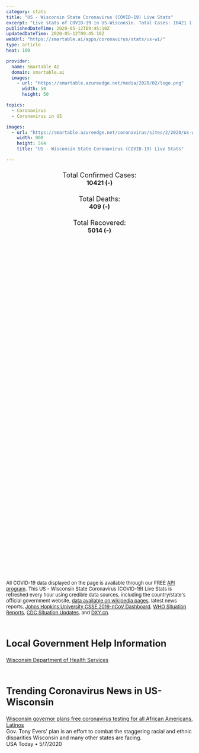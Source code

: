 ```yaml
---
category: stats
title: "US - Wisconsin State Coronavirus (COVID-19) Live Stats"
excerpt: "Live stats of COVID-19 in US-Wisconsin. Total Cases: 10421 (-), Deaths: 409 (-), Recoveries: 5014(-)."
publishedDateTime: 2020-05-12T09:45:10Z
updatedDateTime: 2020-05-12T09:45:10Z
webUrl: "https://smartable.ai/apps/coronavirus/stats/us-wi/"
type: article
heat: 100

provider:
  name: Smartable AI
  domain: smartable.ai
  images:
    - url: "https://smartable.azureedge.net/media/2020/02/logo.png"
      width: 50
      height: 50

topics:
  - Coronavirus
  - Coronavirus in US

images:
  - url: "https://smartable.azureedge.net/coronavirus/sites/2/2020/us-wi.jpg"
    width: 900
    height: 564
    title: "US - Wisconsin State Coronavirus (COVID-19) Live Stats"

---
```

<div class="total-stats" style="text-align: center;">
    <h3>
	    <div style="font-size: 18px; font-weight: 400;">Total Confirmed Cases:</div>
	    10421 (-)
    </h3>
    <h3>
	    <div style="font-size: 18px; font-weight: 400;">Total Deaths:</div>
	    409 (-)
    </h3>
    <h3>
	    <div style="font-size: 18px; font-weight: 400;">Total Recovered:</div>
	    5014 (-)
    </h3>
</div>

<script type="text/javascript" src="https://www.gstatic.com/charts/loader.js"></script>

<div id="time_series_chart" style="width: 100%; height: 400px;"></div>
<script type="text/javascript">
  google.charts.load('current', {'packages':['corechart']});
  google.charts.setOnLoadCallback(drawChart);
  function drawChart() {
    var data = google.visualization.arrayToDataTable([
      ['Date', 'Total Cases', 'Total Deaths', 'Total Recovered'],
      ['1/22/2020', 0, 0, 0],['1/23/2020', 0, 0, 0],['1/24/2020', 0, 0, 0],['1/25/2020', 0, 0, 0],['1/26/2020', 0, 0, 0],['1/27/2020', 0, 0, 0],['1/28/2020', 0, 0, 0],['1/29/2020', 0, 0, 0],['1/30/2020', 0, 0, 0],['1/31/2020', 0, 0, 0],['2/1/2020', 0, 0, 0],['2/2/2020', 0, 0, 0],['2/3/2020', 0, 0, 0],['2/4/2020', 0, 0, 0],['2/5/2020', 0, 0, 0],['2/6/2020', 0, 0, 0],['2/7/2020', 0, 0, 0],['2/8/2020', 0, 0, 0],['2/9/2020', 0, 0, 0],['2/10/2020', 0, 0, 0],['2/11/2020', 0, 0, 0],['2/12/2020', 0, 0, 0],['2/13/2020', 0, 0, 0],['2/14/2020', 0, 0, 0],['2/15/2020', 0, 0, 0],['2/16/2020', 0, 0, 0],['2/17/2020', 0, 0, 0],['2/18/2020', 0, 0, 0],['2/19/2020', 0, 0, 0],['2/20/2020', 0, 0, 0],['2/21/2020', 0, 0, 0],['2/22/2020', 0, 0, 0],['2/23/2020', 0, 0, 0],['2/24/2020', 0, 0, 0],['2/25/2020', 0, 0, 0],['2/26/2020', 0, 0, 0],['2/27/2020', 0, 0, 0],['2/28/2020', 0, 0, 0],['2/29/2020', 0, 0, 0],['3/1/2020', 0, 0, 0],['3/2/2020', 0, 0, 0],['3/3/2020', 0, 0, 0],['3/4/2020', 0, 0, 0],['3/5/2020', 0, 0, 0],['3/6/2020', 0, 0, 0],['3/7/2020', 0, 0, 0],['3/8/2020', 0, 0, 0],['3/9/2020', 0, 0, 0],['3/10/2020', 3, 0, 0],['3/11/2020', 4, 0, 1],['3/12/2020', 8, 0, 1],['3/13/2020', 29, 0, 1],['3/14/2020', 37, 0, 1],['3/15/2020', 34, 0, 1],['3/16/2020', 48, 0, 1],['3/17/2020', 90, 0, 1],['3/18/2020', 114, 0, 1],['3/19/2020', 160, 2, 1],['3/20/2020', 219, 3, 1],['3/21/2020', 282, 4, 1],['3/22/2020', 383, 4, 1],['3/23/2020', 425, 5, 1],['3/24/2020', 481, 5, 1],['3/25/2020', 638, 7, 1],['3/26/2020', 728, 10, 1],['3/27/2020', 926, 14, 1],['3/28/2020', 1055, 17, 1],['3/29/2020', 1164, 18, 1],['3/30/2020', 1285, 24, 1],['3/31/2020', 1412, 25, 1],['4/1/2020', 1568, 28, 1],['4/2/2020', 1741, 38, 1],['4/3/2020', 1998, 51, 1],['4/4/2020', 2128, 60, 1],['4/5/2020', 2320, 75, 1],['4/6/2020', 2511, 85, 1],['4/7/2020', 2578, 93, 1],['4/8/2020', 2812, 103, 65],['4/9/2020', 2890, 111, 84],['4/10/2020', 3068, 128, 84],['4/11/2020', 3213, 137, 84],['4/12/2020', 3341, 144, 84],['4/13/2020', 3428, 155, 87],['4/14/2020', 3555, 170, 87],['4/15/2020', 3721, 183, 87],['4/16/2020', 3876, 197, 93],['4/17/2020', 4053, 206, 135],['4/18/2020', 4199, 212, 194],['4/19/2020', 4346, 220, 196],['4/20/2020', 4541, 234, 196],['4/21/2020', 4625, 244, 196],['4/22/2020', 4845, 248, 196],['4/23/2020', 5052, 258, 196],['4/24/2020', 5356, 263, 196],['4/25/2020', 5689, 267, 2313],['4/26/2020', 5913, 273, 2313],['4/27/2020', 6083, 282, 2313],['4/28/2020', 6291, 300, 2313],['4/29/2020', 6522, 308, 3210],['4/30/2020', 6854, 316, 3210],['5/1/2020', 7250, 322, 3210],['5/2/2020', 7661, 335, 3210],['5/3/2020', 7965, 340, 3723],['5/4/2020', 8237, 341, 3973],['5/5/2020', 8567, 354, 4131],['5/6/2020', 8902, 363, 4348],['5/7/2020', 9218, 375, 4348],['5/8/2020', 9593, 384, 4348],['5/9/2020', 9941, 398, 4348],['5/10/2020', 10221, 401, 5014],['5/11/2020', 10421, 409, 5014],['5/12/2020', 10421, 409, 5014],
    ]);
    var options = {
      curveType: 'none',
      chartArea: {'width': '80%', 'height': '80%'},
      legend: { position: 'top' },
      lineWidth: 5,
      colors: ['#f60109', '#444444', '#81B71F']
    };
    var chart = new google.visualization.LineChart(document.getElementById('time_series_chart'));
    chart.draw(data, options);
  }
</script>

<div id="geo_chart" style="width: 100%; height: 500px;"></div>
<script type="text/javascript">
  google.charts.load('current', {
    'packages':['geochart'],
    'mapsApiKey': 'AIzaSyDk1HhVhLaveyKrUhhHZ5YwzIpEcbdal6U'
  });
  google.charts.setOnLoadCallback(drawRegionsMap);
  function drawRegionsMap() {
    var data = google.visualization.arrayToDataTable([
      ['LATITUDE', 'LONGITUDE', 'DESCRIPTION', 'Total Cases', 'Total Deaths'],
      [46.4354, -91.06, "Bayfield", 3, 1],[44.317, -88.0972, "Brown", 1924, 18],[43.9491, -88.0942, "Calumet", 41, 1],[45.1988, -91.5666, "Chippewa", 30, 0],[44.5605, -90.5905, "Clark", 24, 4],[43.3154, -89.5367, "Columbia", 32, 1],[43.0186, -89.5498, "Dane", 474, 23],[43.5271, -88.5615, "Dodge", 74, 1],[46.2409, -91.7995, "Douglas", 11, 0],[44.8893, -91.9084, "Dunn", 14, 0],[44.803, -91.4387, "Eau Claire", 57, 0],[43.8377, -88.3465, "Fond du Lac", 101, 3],[42.9793, -90.6491, "Grant", 68, 7],[42.6168, -89.3756, "Green", 33, 0],[42.8419, -90.3961, "Iowa", 10, 0],[46.4104, -90.2695, "Iron", 2, 1],[44.2981, -90.8419, "Jackson", 14, 1],[43.0165, -88.6999, "Jefferson", 51, 2],[43.6531, -90.2239, "Juneau", 21, 1],[42.5707, -88.1044, "Kenosha", 693, 16],[43.9075, -90.9165, "La Crosse", 33, 0],[44.9615, -89.6457, "Marathon", 25, 1],[45.0556, -87.7476, "Marinette", 21, 1],[43.7653, -89.4599, "Marquette", 3, 1],[42.937, -88.0018, "Milwaukee", 4022, 231],[43.8132, -90.5268, "Monroe", 15, 1],[45.8047, -89.1708, "Oneida", 7, 0],[44.4449, -88.5768, "Outagamie", 117, 2],[43.3847, -87.9439, "Ozaukee", 107, 9],[44.7509, -92.3814, "Pierce", 13, 0],[44.2607, -89.4087, "Portage", 7, 0],[42.8088, -88.215, "Racine", 724, 16],[43.1857, -90.2012, "Richland", 13, 2],[42.8386, -89.0698, "Rock", 361, 13],[43.4814, -89.7719, "Sauk", 72, 3],[43.6766, -87.9478, "Sheboygan", 66, 2],[44.9691, -92.4381, "St. Croix", 29, 0],[45.991, -89.5332, "Vilas", 4, 0],[42.8372, -88.734, "Walworth", 240, 10],[43.4204, -88.3443, "Washington", 118, 4],[43.1229, -88.3838, "Waukesha", 409, 23],[44.395, -88.7394, "Waupaca", 13, 1],[44.0391, -88.7378, "Winnebago", 100, 1],[44.6057, -89.8549, "Wood", 4, 0],[46.5986, -90.6618, "Ashland", 2, 0],[44.4214, -92.0044, "Buffalo", 6, 1],[45.0659, -87.133, "Door", 22, 3],[45.3006, -88.5146, "Oconto", 28, 0],[43.3516, -91.0935, "Crawford", 17, 0],[44.0253, -89.8861, "Adams", 4, 1],[44.9347, -88.7334, "Menominee", 2, 0],[44.3705, -91.3476, "Trempealeau", 5, 0],[45.5353, -92.0269, "Barron", 12, 0],[45.459, -91.2734, "Rusk", 4, 0],[44.1525, -87.9517, "Manitowoc", 19, 1],[45.0046, -89.0411, "Shawano", 25, 0],[45.8431, -88.6673, "Florence", 2, 0],[44.1788, -89.2442, "Waushara", 4, 0],[44.4607, -87.5133, "Kewaunee", 29, 1],[42.5801, -90.0235, "Lafayette", 13, 0],[45.7976, -91.3005, "Sawyer", 4, 0],[45.7159, -92.3965, "Polk", 5, 0],[45.5301, -90.5868, "Price", 1, 0],[43.9704, -88.9505, "Green Lake", 8, 0],[45.8445, -91.5502, "Washburn", 1, 0],[43.5576968, -90.8294002, "Vernon", 3, 0],[45.3743102, -89.7725799, "Lincoln", 1, 0],[45.6704497, -88.8375807, "Forest", 4, 0],
    ]);
    var options = {
      backgroundColor: {fill:'transparent',stroke:'#FFF' ,strokeWidth:0 }, 
      displayMode: 'markers',
      region: 'US-WI', 
      resolution: 'metros',
      colorAxis: {colors: ['#F27D81', '#f60109']},
      sizeAxis: {minSize:3,  maxSize:12},
    };
    var chart = new google.visualization.GeoChart(document.getElementById('geo_chart'));
    chart.draw(data, options);
  };
</script>

<div id="geo_table"></div>
<script type="text/javascript">
  google.charts.load('current', {'packages':['table']});
  google.charts.setOnLoadCallback(drawTable);
  function drawTable() {
    var data = new google.visualization.DataTable();
    data.addColumn('string', 'Location');
    data.addColumn('number', 'Total Cases');
    data.addColumn('number', 'New Cases');
    data.addColumn('number', 'Active Cases');
    data.addColumn('number', 'Total Deaths');
    data.addColumn('number', 'New Deaths');
    data.addColumn('number', 'Total Recovered');
    data.addRows([
      [{v:"Bayfield", f:"Bayfield"}, 3, 0, 2, 1, 0, 0],[{v:"Brown", f:"Brown"}, 1924, 0, 1906, 18, 0, 0],[{v:"Calumet", f:"Calumet"}, 41, 0, 40, 1, 0, 0],[{v:"Chippewa", f:"Chippewa"}, 30, 0, 30, 0, 0, 0],[{v:"Clark", f:"Clark"}, 24, 0, 20, 4, 0, 0],[{v:"Columbia", f:"Columbia"}, 32, 0, 31, 1, 0, 0],[{v:"Dane", f:"Dane"}, 474, 0, 450, 23, 0, 1],[{v:"Dodge", f:"Dodge"}, 74, 0, 73, 1, 0, 0],[{v:"Douglas", f:"Douglas"}, 11, 0, 11, 0, 0, 0],[{v:"Dunn", f:"Dunn"}, 14, 0, 14, 0, 0, 0],[{v:"Eau Claire", f:"Eau Claire"}, 57, 0, 57, 0, 0, 0],[{v:"Fond du Lac", f:"Fond du Lac"}, 101, 0, 98, 3, 0, 0],[{v:"Grant", f:"Grant"}, 68, 0, 61, 7, 0, 0],[{v:"Green", f:"Green"}, 33, 0, 33, 0, 0, 0],[{v:"Iowa", f:"Iowa"}, 10, 0, 10, 0, 0, 0],[{v:"Iron", f:"Iron"}, 2, 0, 1, 1, 0, 0],[{v:"Jackson", f:"Jackson"}, 14, 0, 13, 1, 0, 0],[{v:"Jefferson", f:"Jefferson"}, 51, 0, 49, 2, 0, 0],[{v:"Juneau", f:"Juneau"}, 21, 0, 20, 1, 0, 0],[{v:"Kenosha", f:"Kenosha"}, 693, 0, 677, 16, 0, 0],[{v:"La Crosse", f:"La Crosse"}, 33, 0, 10, 0, 0, 23],[{v:"Marathon", f:"Marathon"}, 25, 0, 24, 1, 0, 0],[{v:"Marinette", f:"Marinette"}, 21, 0, 20, 1, 0, 0],[{v:"Marquette", f:"Marquette"}, 3, 0, 2, 1, 0, 0],[{v:"Milwaukee", f:"Milwaukee"}, 4022, 0, 3791, 231, 0, 0],[{v:"Monroe", f:"Monroe"}, 15, 0, 7, 1, 0, 7],[{v:"Oneida", f:"Oneida"}, 7, 0, 7, 0, 0, 0],[{v:"Outagamie", f:"Outagamie"}, 117, 0, 115, 2, 0, 0],[{v:"Ozaukee", f:"Ozaukee"}, 107, 0, 98, 9, 0, 0],[{v:"Pierce", f:"Pierce"}, 13, 0, 13, 0, 0, 0],[{v:"Portage", f:"Portage"}, 7, 0, 7, 0, 0, 0],[{v:"Racine", f:"Racine"}, 724, 0, 708, 16, 0, 0],[{v:"Richland", f:"Richland"}, 13, 0, 11, 2, 0, 0],[{v:"Rock", f:"Rock"}, 361, 0, 348, 13, 0, 0],[{v:"Sauk", f:"Sauk"}, 72, 0, 69, 3, 0, 0],[{v:"Sheboygan", f:"Sheboygan"}, 66, 0, 37, 2, 0, 27],[{v:"St. Croix", f:"St. Croix"}, 29, 0, 29, 0, 0, 0],[{v:"Vilas", f:"Vilas"}, 4, 0, 4, 0, 0, 0],[{v:"Walworth", f:"Walworth"}, 240, 0, 212, 10, 0, 18],[{v:"Washington", f:"Washington"}, 118, 0, 114, 4, 0, 0],[{v:"Waukesha", f:"Waukesha"}, 409, 0, 266, 23, 0, 120],[{v:"Waupaca", f:"Waupaca"}, 13, 0, 12, 1, 0, 0],[{v:"Winnebago", f:"Winnebago"}, 100, 0, 99, 1, 0, 0],[{v:"Wood", f:"Wood"}, 4, 0, 4, 0, 0, 0],[{v:"Ashland", f:"Ashland"}, 2, 0, 2, 0, 0, 0],[{v:"Buffalo", f:"Buffalo"}, 6, 0, 5, 1, 0, 0],[{v:"Door", f:"Door"}, 22, 0, 19, 3, 0, 0],[{v:"Oconto", f:"Oconto"}, 28, 0, 28, 0, 0, 0],[{v:"Crawford", f:"Crawford"}, 17, 0, 17, 0, 0, 0],[{v:"Adams", f:"Adams"}, 4, 0, 3, 1, 0, 0],[{v:"Menominee", f:"Menominee"}, 2, 0, 2, 0, 0, 0],[{v:"Trempealeau", f:"Trempealeau"}, 5, 0, 5, 0, 0, 0],[{v:"Barron", f:"Barron"}, 12, 0, 12, 0, 0, 0],[{v:"Rusk", f:"Rusk"}, 4, 0, 4, 0, 0, 0],[{v:"Manitowoc", f:"Manitowoc"}, 19, 0, 18, 1, 0, 0],[{v:"Shawano", f:"Shawano"}, 25, 0, 25, 0, 0, 0],[{v:"Florence", f:"Florence"}, 2, 0, 2, 0, 0, 0],[{v:"Waushara", f:"Waushara"}, 4, 0, 4, 0, 0, 0],[{v:"Kewaunee", f:"Kewaunee"}, 29, 0, 28, 1, 0, 0],[{v:"Lafayette", f:"Lafayette"}, 13, 0, 13, 0, 0, 0],[{v:"Sawyer", f:"Sawyer"}, 4, 0, 4, 0, 0, 0],[{v:"Polk", f:"Polk"}, 5, 0, 5, 0, 0, 0],[{v:"Price", f:"Price"}, 1, 0, 1, 0, 0, 0],[{v:"Green Lake", f:"Green Lake"}, 8, 0, 8, 0, 0, 0],[{v:"Washburn", f:"Washburn"}, 1, 0, 1, 0, 0, 0],[{v:"Vernon", f:"Vernon"}, 3, 0, 3, 0, 0, 0],[{v:"Lincoln", f:"Lincoln"}, 1, 0, 1, 0, 0, 0],[{v:"Forest", f:"Forest"}, 4, 0, 4, 0, 0, 0],
    ]);
    data.setProperty(0, 0, 'style', 'min-width:100px');
    var table = new google.visualization.Table(document.getElementById('geo_table'));
    table.draw(data, {allowHtml: true, sortColumn: 2, sortAscending: false, width: '660px', height: '100%'});
  }
</script>

<span style="font-size: 13px">All COVID-19 data displayed on the page is available through our FREE <a href="https://developer.smartable.ai">API program</a>. This US - Wisconsin State Coronavirus (COVID-19) Live Stats is refreshed every hour using credible data sources, including the country/state's official government website, <a href="https://en.wikipedia.org/wiki/2019%E2%80%9320_coronavirus_pandemic" target="_blank">data available on wikipedia pages</a>, latest news reports, <a href="https://systems.jhu.edu/research/public-health/ncov/" target="_blank">Johns Hopkins University CSSE 2019-nCoV Dashboard</a>, <a href="https://www.who.int/emergencies/diseases/novel-coronavirus-2019/situation-reports" target="_blank">WHO Situation Reports</a>, <a href="https://www.cdc.gov/coronavirus/2019-ncov/index.html" target="_blank">CDC Situation Updates</a>, and <a href="https://ncov.dxy.cn/ncovh5/view/pneumonia" target="_blank">DXY.cn</a>.</span>

<h2 id="news" class="center" style="margin-top: 60px; font-size: 25px;">Local Government Help Information</h2>
<div class="info center">
<a href="https://www.dhs.wisconsin.gov/disease/covid-19.htm" target="_blank">Wisconsin Department of Health Services</a>
</div>
<h2 id="news" class="center" style="margin-top: 60px; font-size: 25px;">Trending Coronavirus News in US-Wisconsin</h2>
<div class="row">
<div class="col-md-6 col-sm-12">
  <div class="content-card">
	<a href="https://www.usatoday.com/story/news/politics/2020/05/07/coronavirus-wisconsin-plans-free-testing-minority-communities/3092830001/"><div class="card-image" style="background-image: url(https://www.gannett-cdn.com/presto/2020/04/27/PMJS/dc6b6efb-10a0-43be-9a07-37c59820ed62-Corona_TEST_00708.JPG?auto=webp&crop=3899,2194,x0,y0&format=pjpg&width=1200)"></div></a>
	<div class="content">
		<div class="card-title"><a href="https://www.usatoday.com/story/news/politics/2020/05/07/coronavirus-wisconsin-plans-free-testing-minority-communities/3092830001/">Wisconsin governor plans free coronavirus testing for all African Americans, Latinos</a></div>
		<div class="card-excerpt">Gov. Tony Evers' plan is an effort to combat the staggering racial and ethnic disparities Wisconsin and many other states are facing.</div>
		<div class="card-meta">
			<span class="card-provider">USA Today</span> • <span class="card-date">5/7/2020</span>
		</div>
	</div>
  </div>
</div>

</div>

